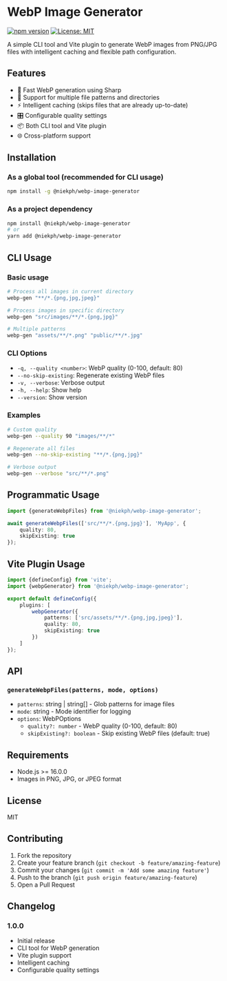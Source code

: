 # WebP Image Generator

[![npm version](https://badge.fury.io/js/%40niekph%2Fwebp-image-generator.svg)](https://badge.fury.io/js/%40niekph%2Fwebp-image-generator)
[![License: MIT](https://img.shields.io/badge/License-MIT-yellow.svg)](https://opensource.org/licenses/MIT)


A simple CLI tool and Vite plugin to generate WebP images from PNG/JPG files with intelligent caching and flexible path
configuration.

## Features

- 🚀 Fast WebP generation using Sharp
- 📁 Support for multiple file patterns and directories
- ⚡ Intelligent caching (skips files that are already up-to-date)
- 🎛️ Configurable quality settings
- 📦 Both CLI tool and Vite plugin
- 🌐 Cross-platform support

## Installation

### As a global tool (recommended for CLI usage)

```bash
npm install -g @niekph/webp-image-generator
```

### As a project dependency

```bash
npm install @niekph/webp-image-generator
# or
yarn add @niekph/webp-image-generator
```

## CLI Usage

### Basic usage

```bash
# Process all images in current directory
webp-gen "**/*.{png,jpg,jpeg}"

# Process images in specific directory
webp-gen "src/images/**/*.{png,jpg}"

# Multiple patterns
webp-gen "assets/**/*.png" "public/**/*.jpg"
```

### CLI Options

- `-q, --quality <number>`: WebP quality (0-100, default: 80)
- `--no-skip-existing`: Regenerate existing WebP files
- `-v, --verbose`: Verbose output
- `-h, --help`: Show help
- `--version`: Show version

### Examples

```bash
# Custom quality
webp-gen --quality 90 "images/**/*"

# Regenerate all files
webp-gen --no-skip-existing "**/*.{png,jpg}"

# Verbose output
webp-gen --verbose "src/**/*.png"
```

## Programmatic Usage

```typescript
import {generateWebpFiles} from '@niekph/webp-image-generator';

await generateWebpFiles(['src/**/*.{png,jpg}'], 'MyApp', {
    quality: 80,
    skipExisting: true
});
```

## Vite Plugin Usage

```typescript
import {defineConfig} from 'vite';
import {webpGenerator} from '@niekph/webp-image-generator';

export default defineConfig({
    plugins: [
        webpGenerator({
            patterns: ['src/assets/**/*.{png,jpg,jpeg}'],
            quality: 80,
            skipExisting: true
        })
    ]
});
```

## API

### `generateWebpFiles(patterns, mode, options)`

- `patterns`: string | string[] - Glob patterns for image files
- `mode`: string - Mode identifier for logging
- `options`: WebPOptions
    - `quality?: number` - WebP quality (0-100, default: 80)
    - `skipExisting?: boolean` - Skip existing WebP files (default: true)

## Requirements

- Node.js >= 16.0.0
- Images in PNG, JPG, or JPEG format

## License

MIT

## Contributing

1. Fork the repository
2. Create your feature branch (`git checkout -b feature/amazing-feature`)
3. Commit your changes (`git commit -m 'Add some amazing feature'`)
4. Push to the branch (`git push origin feature/amazing-feature`)
5. Open a Pull Request

## Changelog

### 1.0.0

- Initial release
- CLI tool for WebP generation
- Vite plugin support
- Intelligent caching
- Configurable quality settings

```